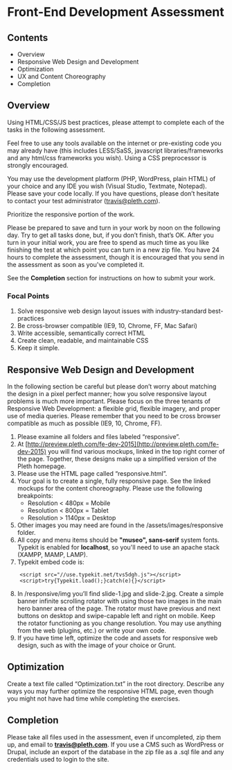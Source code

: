 # Front-End Development Assessment
## Contents
* Overview
* Responsive Web Design and Development
* Optimization
* UX and Content Choreography
* Completion

## Overview
Using HTML/CSS/JS best practices, please attempt to complete each of the tasks in the following assessment. 

Feel free to use any tools available on the internet or pre-existing code you may already have (this includes LESS/SaSS, javascript libraries/frameworks and any html/css frameworks you wish). Using a CSS preprocessor is strongly encouraged.

You may use the development platform (PHP, WordPress, plain HTML) of your choice and any IDE you wish (Visual Studio, Textmate, Notepad). Please save your code locally.  If you have questions, please don’t hesitate to contact your test administrator (travis@pleth.com). 

Prioritize the responsive portion of the work.

Please be prepared to save and turn in your work by noon on the following day. Try to get all tasks done, but, if you don’t finish, that’s OK. After you turn in your initial work, you are free to spend as much time as you like finishing the test at which point you can turn in a new zip file. You have 24 hours to complete the assessment, though it is encouraged that you send in the assessment as soon as you've completed it. 

See the **Completion** section for instructions on how to submit your work.

### Focal Points

1. Solve responsive web design layout issues with industry-standard best-practices
2. Be cross-browser compatible (IE9, 10, Chrome, FF, Mac Safari)
3. Write accessible, semantically correct HTML
4. Create clean, readable, and maintainable CSS
5. Keep it simple.

## Responsive Web Design and Development

In the following section be careful but please don’t worry about matching the design in a pixel perfect manner; how you solve responsive layout problems is much more important. Please focus on the three tenants of Responsive Web Development: a flexible grid, flexible imagery, and proper use of media queries. Please remember that you need to be cross browser compatible as much as possible (IE9, 10, Chrome, FF).  

1. Please examine all folders and files labeled “responsive”. 
2. At [http://preview.pleth.com/fe-dev-2015](http://preview.pleth.com/fe-dev-2015) you will find various mockups, linked in the top right corner of the page. Together, these designs make up a simplified version of the Pleth homepage.
3. Please use the HTML page called “responsive.html”.
4. Your goal is to create a single, fully responsive page. See the linked mockups for the content choreography. Please use the following breakpoints:
    * Resolution < 480px = Mobile
    * Resolution < 800px = Tablet
    * Resolution > 1140px = Desktop
5. Other images you may need are found in the /assets/images/responsive folder.
6. All copy and menu items should be **"museo", sans-serif** system fonts. Typekit is enabled for **localhost**, so you'll need to use an apache stack (XAMPP, MAMP, LAMP).
7. Typekit embed code is:

```
    <script src="//use.typekit.net/tvs5dgh.js"></script>
    <script>try{Typekit.load();}catch(e){}</script>
```

8. In /responsive/img you’ll find slide-1.jpg and slide-2.jpg. Create a simple banner infinite scrolling rotator with using those two images in the main hero banner area of the page. The rotator must have previous and next buttons on desktop and swipe-capable left and right on mobile.  Keep the rotator functioning as you change resolution. You may use anything from the web (plugins, etc.) or write your own code.
9. If you have time left, optimize the code and assets for responsive web design, such as with the image of your choice or Grunt.

## Optimization

Create a text file called “Optimization.txt” in the root directory.  Describe any ways you may further optimize the responsive HTML page, even though you might not have had time while completing the exercises.

## Completion
Please take all files used in the assessment, even if uncompleted, zip them up, and email to **travis@pleth.com**. If you use a CMS such as WordPress or Drupal, include an export of the database in the zip file as a .sql file and any credentials used to login to the site.
